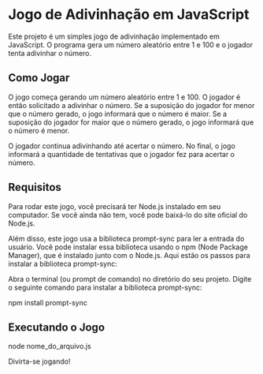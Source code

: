 # Jogo de Adivinhação em JavaScript

Este projeto é um simples jogo de adivinhação implementado em JavaScript. O programa gera um número aleatório entre 1 e 100 e o jogador tenta adivinhar o número.

## Como Jogar

O jogo começa gerando um número aleatório entre 1 e 100. O jogador é então solicitado a adivinhar o número. Se a suposição do jogador for menor que o número gerado, o jogo informará que o número é maior. Se a suposição do jogador for maior que o número gerado, o jogo informará que o número é menor.

O jogador continua adivinhando até acertar o número. No final, o jogo informará a quantidade de tentativas que o jogador fez para acertar o número.

## Requisitos
Para rodar este jogo, você precisará ter Node.js instalado em seu computador. Se você ainda não tem, você pode baixá-lo do site oficial do Node.js.

Além disso, este jogo usa a biblioteca prompt-sync para ler a entrada do usuário. Você pode instalar essa biblioteca usando o npm (Node Package Manager), que é instalado junto com o Node.js. Aqui estão os passos para instalar a biblioteca prompt-sync:

Abra o terminal (ou prompt de comando) no diretório do seu projeto.
Digite o seguinte comando para instalar a biblioteca prompt-sync:

npm install prompt-sync

## Executando o Jogo

node nome_do_arquivo.js

Divirta-se jogando!